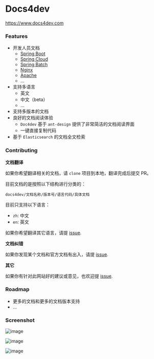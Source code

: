 # Docs4dev
https://www.docs4dev.com 

### Features
- 开发人员文档
  - [Spring Boot](https://www.docs4dev.com/docs/en/spring-boot/1.5.9.RELEASE/reference)
  - [Spring Cloud](https://www.docs4dev.com/docs/en/spring-cloud/Finchley.SR2/reference)
  - [Spring Batch](https://www.docs4dev.com/docs/en/spring-batch/4.1.x/reference)
  - [Nginx](https://www.docs4dev.com/docs/en/nginx/current/reference)
  - [Apache](https://www.docs4dev.com/docs/en/apache/2.4/reference)
  - ...
- 支持多语言
  - 英文
  - 中文（beta）
  - ...
- 支持多版本的文档
- 良好的文档阅读体验
  - `Doc4dev` 基于 `ant-design` 提供了非常简洁的文档阅读界面
  - 一键直接复制代码
- 基于 `Elasticsearch` 的文档全文检索

### Contributing

**文档翻译**

如果你希望翻译相关的文档，请 `clone` 项目到本地，翻译完成后提交 PR。

目前文档的是按照以下结构进行分类的：

```
docs4dev/文档名称/版本号/语言代码/具体文档
```

目前只支持以下语言：

- `zh`: 中文
- `en`: 英文

如果你希望翻译其它语言，请提 [issue](https://github.com/docs4dev/spring-docs/issues/new).

**文档纠错**

如果你发现某个文档和官方文档有出入，请提 [issue](https://github.com/docs4dev/spring-docs/issues/new).

**其它**

如果你有针对此网站好的建议或意见，也欢迎提 [issue](https://github.com/docs4dev/spring-docs/issues/new).

### Roadmap

- 更多的文档和更多的文档版本支持
- ...

### Screenshot

![image](https://user-images.githubusercontent.com/30259465/49869701-22d2a580-fe4c-11e8-86e4-99230e10efe8.png)

![image](https://user-images.githubusercontent.com/30259465/49869742-3d0c8380-fe4c-11e8-9e82-43f89788ab62.png)

![image](https://user-images.githubusercontent.com/30259465/49869778-60cfc980-fe4c-11e8-910e-fd2633d6c993.png)

